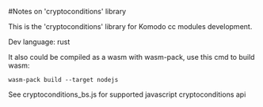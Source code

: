 #Notes on 'cryptoconditions' library

This is the 'cryptoconditions' library for Komodo cc modules development.

Dev language: rust

It also could be compiled as a wasm with wasm-pack, use this cmd to build wasm:

`wasm-pack build --target nodejs`

See cryptoconditions_bs.js for supported javascript cryptoconditions api 

